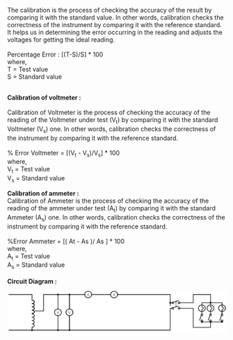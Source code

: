 The calibration is the process of checking the accuracy of the result by comparing it with the standard value. In other words, calibration checks the correctness of the instrument by comparing it with the reference standard. It helps us in determining the error occurring in the reading and adjusts the voltages for getting the ideal reading.<br><br>
Percentage Error :  [(T-S)/S] * 100 <br>
where, <br>
T = Test value <br>
S = Standard value <br><br>

<b>Calibration of voltmeter :</b><br><br>
Calibration of Voltmeter is the process of checking the accuracy of the reading of the Voltmeter under test (V<sub>t</sub>) by comparing it with the standard Voltmeter (V<sub>s</sub>) one. In other words, calibration checks the correctness of the instrument by comparing it with the reference standard. <br><br>
% Error Voltmeter = [(V<sub>t</sub> - V<sub>s</sub>)/V<sub>s</sub>] * 100 <br>
where, <br>
V<sub>t</sub> = Test value <br>
V<sub>s</sub> = Standard value<br>

<b>Calibration of ammeter :</b><br>
Calibration of Ammeter is the process of checking the accuracy of the reading of the ammeter under test (A<sub>t</sub>) by comparing it with the standard Ammeter (A<sub>s</sub>) one. In other words, calibration checks the correctness of the instrument by comparing it with the reference standard. <br><br>
%Error Ammeter =  [(  At - As )/ As ] * 100 <br>
where,<br>
A<sub>t</sub> = Test value <br>
A<sub>s</sub> = Standard value<br><br>
<b>Circuit Diagram : </b> <br>

<img src="images/ex19_2.png">





 
  
